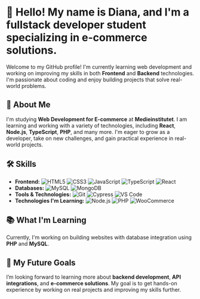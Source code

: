 # 👋 Hello! My name is Diana, and I'm a fullstack developer student specializing in e-commerce solutions.

Welcome to my GitHub profile! I'm currently learning web development and working on improving my skills in both **Frontend** and **Backend** technologies. I'm passionate about coding and enjoy building projects that solve real-world problems.

## 🚀 About Me
I'm studying **Web Development for E-commerce** at **Medieinstitutet**. I am learning and working with a variety of technologies, including **React**, **Node.js**, **TypeScript**, **PHP**, and many more. I'm eager to grow as a developer, take on new challenges, and gain practical experience in real-world projects.

## 🛠️ Skills 
- **Frontend:** ![HTML5](https://img.shields.io/badge/HTML5-%23E34F26.svg?style=flat&logo=html5&logoColor=white) ![CSS3](https://img.shields.io/badge/CSS3-%231572B6.svg?style=flat&logo=css3&logoColor=white) ![JavaScript](https://img.shields.io/badge/JavaScript-%23F7DF1E.svg?style=flat&logo=javascript&logoColor=black) ![TypeScript](https://img.shields.io/badge/TypeScript-%23007ACC.svg?style=flat&logo=typescript&logoColor=white) ![React](https://img.shields.io/badge/React-%2361DAFB.svg?style=flat&logo=react&logoColor=black)   
- **Databases:** ![MySQL](https://img.shields.io/badge/MySQL-%234479A1.svg?style=flat&logo=mysql&logoColor=white) ![MongoDB](https://img.shields.io/badge/MongoDB-%2347A248.svg?style=flat&logo=mongodb&logoColor=white)  
- **Tools & Technologies:** ![Git](https://img.shields.io/badge/Git-%23F05032.svg?style=flat&logo=git&logoColor=white) ![Cypress](https://img.shields.io/badge/Cypress-%23337F43.svg?style=flat&logo=cypress&logoColor=white) ![VS Code](https://img.shields.io/badge/VS_Code-%23007ACC.svg?style=flat&logo=visualstudiocode&logoColor=white)  
- **Technologies I'm Learning:** ![Node.js](https://img.shields.io/badge/Node.js-%2343853D.svg?style=flat&logo=node.js&logoColor=white) ![PHP](https://img.shields.io/badge/PHP-%23778CB2.svg?style=flat&logo=php&logoColor=white)  ![WooCommerce](https://img.shields.io/badge/WooCommerce-96588A?style=flat&logo=woocommerce&logoColor=white)

  
## 📚 What I'm Learning
Currently, I'm working on building websites with database integration using **PHP** and **MySQL**.

## 🌱 My Future Goals
I’m looking forward to learning more about **backend development**, **API integrations**, and **e-commerce solutions**. My goal is to get hands-on experience by working on real projects and improving my skills further.



